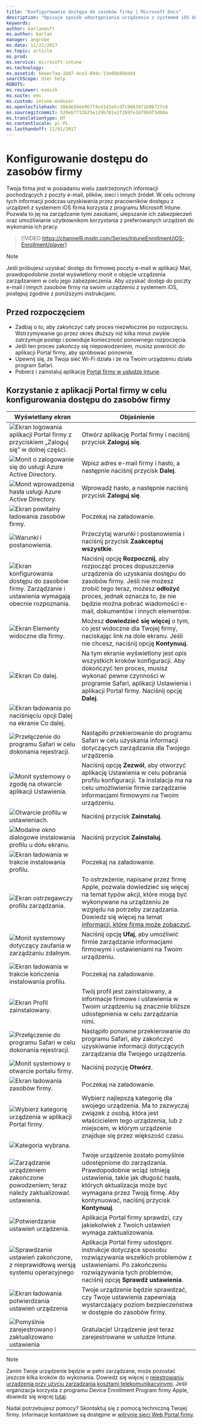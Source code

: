 ```yaml
---
title: "Konfigurowanie dostępu do zasobów firmy | Microsoft Docs"
description: "Opisuje sposób udostępniania urządzenia z systemem iOS do zarządzania przez usługę Intune"
keywords: 
author: barlanmsft
ms.author: barlan
manager: angrobe
ms.date: 11/21/2017
ms.topic: article
ms.prod: 
ms.service: microsoft-intune
ms.technology: 
ms.assetid: 6eeec7aa-1b07-4ce3-894c-13e09b89bdd4
searchScope: User help
ROBOTS: 
ms.reviewer: esmich
ms.suite: ems
ms.custom: intune-enduser
ms.openlocfilehash: 206de56ee967f4cd142e5cd7c9d63971b9b727c6
ms.sourcegitcommit: 520eb7712625e129b781e2f2b9fe16f9b9f3d08a
ms.translationtype: HT
ms.contentlocale: pl-PL
ms.lasthandoff: 12/01/2017
---
```

# <a name="set-up-access-to-your-company-resources"></a>Konfigurowanie dostępu do zasobów firmy

Twoja firma jest w posiadaniu wielu zastrzeżonych informacji pochodzących z poczty e-mail, plików, sieci i innych źródeł. W celu ochrony tych informacji podczas uzyskiwania przez pracowników dostępu z urządzeń z systemem iOS firma korzysta z programu Microsoft Intune. Pozwala to jej na zarządzanie tymi zasobami, ulepszanie ich zabezpieczeń oraz umożliwianie użytkownikom korzystania z preferowanych urządzeń do wykonania ich pracy.

> [!VIDEO https://channel9.msdn.com/Series/IntuneEnrollment/iOS-Enrollment/player]

> [!NOTE]
> Jeśli próbujesz uzyskać dostęp do firmowej poczty e-mail w aplikacji Mail, prawdopodobnie został wyświetlony monit o objęcie urządzenia zarządzaniem w celu jego zabezpieczenia. Aby uzyskać dostęp do poczty e-mail i innych zasobów firmy na swoim urządzeniu z systemem iOS, postępuj zgodnie z poniższymi instrukcjami.

## <a name="before-you-start"></a>Przed rozpoczęciem

- Zadbaj o to, aby zakończyć cały proces niezwłocznie po rozpoczęciu. Wstrzymywanie go przez okres dłuższy niż kilka minut zwykle zatrzymuje postęp i powoduje konieczność ponownego rozpoczęcia.
- Jeśli ten proces zakończy się niepowodzeniem, musisz powrócić do aplikacji Portal firmy, aby spróbować ponownie.
- Upewnij się, że Twoja sieć Wi-Fi działa i że na Twoim urządzeniu działa program Safari.
- Pobierz i zainstaluj aplikację [Portal firmy w usłudze Intune](install-and-sign-in-to-the-intune-company-portal-app-ios.md).


## <a name="using-the-company-portal-app-to-set-up-access-to-company-resources"></a>Korzystanie z aplikacji Portal firmy w celu konfigurowania dostępu do zasobów firmy

|Wyświetlany ekran|Objaśnienie|
|---|---|
|![Ekran logowania aplikacji Portal firmy z przyciskiem „Zaloguj się” w dolnej części.](./media/ios-0-cp-enroll-1711.png)|Otwórz aplikację Portal firmy i naciśnij przycisk **Zaloguj się**.|
|![Monit o zalogowanie się do usługi Azure Active Directory.](./media/ios-0a-cp-enroll-1711.png)|Wpisz adres e-mail firmy i hasło, a następnie naciśnij przycisk **Dalej**.|
|![Monit wprowadzenia hasła usługi Azure Active Directory.](./media/ios-0b-cp-enroll-1711.png)|Wprowadź hasło, a następnie naciśnij przycisk **Zaloguj się**.|
|![Ekran powitalny ładowania zasobów firmy.](./media/ios-1-cp-enroll-1711.png)|Poczekaj na załadowanie.|
|![Warunki i postanowienia.](./media/ios-2-cp-enroll-1711.png)|Przeczytaj warunki i postanowienia i naciśnij przycisk **Zaakceptuj wszystkie**.|
|![Ekran konfigurowania dostępu do zasobów firmy. Zarządzanie i ustawienia wymagają obecnie rozpoznania.](./media/ios-3-cp-enroll-1711.png)|Naciśnij opcję **Rozpocznij**, aby rozpocząć proces dopuszczenia urządzenia do uzyskania dostępu do zasobów firmy. Jeśli nie możesz zrobić tego teraz, możesz **odłożyć** proces, jednak oznacza to, że nie będzie można pobrać wiadomości e-mail, dokumentów i innych elementów.|
|![Ekran Elementy widoczne dla firmy.](./media/ios-4-cp-enroll-1711.png)|Możesz **dowiedzieć się więcej** o tym, co jest widoczne dla Twojej firmy, naciskając link na dole ekranu. Jeśli nie chcesz, naciśnij opcję **Kontynuuj**.|
|![Ekran Co dalej.](./media/ios-5-cp-enroll-1711.png)|Na tym ekranie wyświetlony jest opis wszystkich kroków konfiguracji. Aby dokończyć ten proces, musisz wykonać pewne czynności w programie Safari, aplikacji Ustawienia i aplikacji Portal firmy. Naciśnij opcję **Dalej**.|
|![Ekran ładowania po naciśnięciu opcji Dalej na ekranie Co dalej.](./media/ios-6-cp-enroll-1711.png)||
|![Przełączenie do programu Safari w celu dokonania rejestracji.](./media/ios-7-cp-enroll-1711.png)|Nastąpiło przekierowanie do programu Safari w celu uzyskania informacji dotyczących zarządzania dla Twojego urządzenia.|
|![Monit systemowy o zgodę na otwarcie aplikacji Ustawienia.](./media/ios-8-cp-enroll-1711.png)|Naciśnij opcję **Zezwól**, aby otworzyć aplikację Ustawienia w celu pobrania profilu konfiguracji. Ta instalacja ma na celu umożliwienie firmie zarządzanie informacjami firmowymi na Twoim urządzeniu.|
|![Otwarcie profilu w ustawieniach.](./media/ios-9-cp-enroll-1711.png)|Naciśnij przycisk **Zainstaluj**.|
|![Modalne okno dialogowe instalowania profilu u dołu ekranu.](./media/ios-10-cp-enroll-1711.png)|Naciśnij przycisk **Zainstaluj**.|
|![Ekran ładowania w trakcie instalowania profilu.](./media/ios-11-cp-enroll-1711.png)|Poczekaj na załadowanie.|
|![Ekran ostrzegawczy profilu zarządzania.](./media/ios-12-cp-enroll-1711.png)|To ostrzeżenie, napisane przez firmę Apple, pozwala dowiedzieć się więcej na temat typów akcji, które mogą być wykonywane na urządzeniu ze względu na potrzeby zarządzania. Dowiedz się więcej na temat [informacji, które firma może zobaczyć](what-info-can-your-company-see-when-you-enroll-your-device-in-intune.md).|
|![Monit systemowy dotyczący zaufania w zarządzaniu zdalnym.](./media/ios-13-cp-enroll-1711.png)|Naciśnij opcję **Ufaj**, aby umożliwić firmie zarządzanie informacjami firmowymi i ustawieniami na Twoim urządzeniu.|
|![Ekran ładowania w trakcie kończenia instalowania profilu.](./media/ios-14-cp-enroll-1711.png)|Poczekaj na załadowanie.|
|![Ekran Profil zainstalowany.](./media/ios-15-cp-enroll-1711.png)|Twój profil jest zainstalowany, a informacje firmowe i ustawienia w Twoim urządzeniu są znacznie bliższe udostępnienia w celu zarządzania nimi.|
|![Przełączenie do programu Safari w celu dokonania rejestracji.](./media/ios-16-cp-enroll-1711.png)|Nastąpiło ponowne przekierowanie do programu Safari, aby zakończyć uzyskiwanie informacji dotyczących zarządzania dla Twojego urządzenia. |
|![Monit systemowy o otwarcie portalu firmy.](./media/ios-17-cp-enroll-1711.png)|Naciśnij pozycję **Otwórz**.|
|![Ekran ładowania zasobów firmy.](./media/ios-18-cp-enroll-1711.png)|Poczekaj na załadowanie.|
|![Wybierz kategorię urządzenia w aplikacji Portal firmy.](./media/ios-19-cp-enroll-1711.png)|Wybierz najlepszą kategorię dla swojego urządzenia. Ma to zazwyczaj związek z osobą, która jest właścicielem tego urządzenia, lub z miejscem, w którym urządzenie znajduje się przez większość czasu.|
|![Kategoria wybrana.](./media/ios-20-cp-enroll-1711.png)||
|![Zarządzanie urządzeniem zakończone powodzeniem; teraz należy zaktualizować ustawienia.](./media/ios-21-cp-enroll-1711.png)|Twoje urządzenie zostało pomyślnie udostępnione do zarządzania. Prawdopodobnie wciąż istnieją ustawienia, takie jak długość hasła, których aktualizacja może być wymagana przez Twoją firmę. Aby kontynuować, naciśnij przycisk **Kontynuuj**.|
|![Potwierdzanie ustawień urządzenia.](./media/ios-22-cp-enroll-1711.png)|Aplikacja Portal firmy sprawdzi, czy jakiekolwiek z Twoich ustawień wymaga zaktualizowania.|
|![Sprawdzanie ustawień zakończone, z nieprawidłową wersją systemu operacyjnego](./media/ios-23-cp-enroll-1711.png)|Aplikacja Portal firmy udostępni instrukcje dotyczące sposobu rozwiązywania wszelkich problemów z ustawieniami. Po zakończeniu rozwiązywania tych problemów, naciśnij opcję **Sprawdź ustawienia**.|
|![Ekran ładowania potwierdzania ustawień urządzenia](./media/ios-24-cp-enroll-1711.png)|Twoje urządzenie będzie sprawdzać, czy Twoje ustawienia zapewniają wystarczający poziom bezpieczeństwa w dostępie do zasobów firmy.|
|![Pomyślnie zarejestrowano i zaktualizowano ustawienia](./media/ios-25-cp-enroll-1711.png)|Gratulacje! Urządzenie jest teraz zarejestrowane w usłudze Intune.|

> [!Note]
> Zanim Twoje urządzenie będzie w pełni zarządzane, może pozostać jeszcze kilka kroków do wykonania. Dowiedz się więcej o [rejestrowaniu urządzenia przy użyciu zarządzania kosztami telekomunikacyjnymi](enroll-your-device-with-telecom-expense-management-ios.md). Jeśli organizacja korzysta z programu Device Enrollment Program firmy Apple, dowiedz się więcej [tutaj](enroll-your-device-dep-ios.md).

Nadal potrzebujesz pomocy? Skontaktuj się z pomocą techniczną Twojej firmy. Informacje kontaktowe są dostępne w [witrynie sieci Web Portal firmy](https://portal.manage.microsoft.com).
